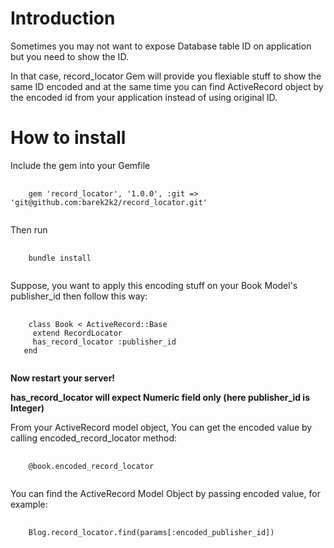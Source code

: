 # Introduction
Sometimes you may not want to expose Database table ID on application but you need to show the ID.

In that case, record_locator Gem will provide you flexiable stuff to show the same ID encoded and at the same time
you can find ActiveRecord object by the encoded id from your application instead of using original ID.

# How to install
Include the gem into your Gemfile
<pre>
  <code>
    gem 'record_locator', '1.0.0', :git => 'git@github.com:barek2k2/record_locator.git'
  </code>
</pre>

Then run
<pre>
  <code>
    bundle install
  </code>
</pre>

Suppose, you want to apply this encoding stuff on your Book Model's publisher_id then follow this way:
<pre>
  <code>
    class Book &lt; ActiveRecord::Base
     extend RecordLocator
     has_record_locator :publisher_id
   end
  </code>
</pre>

<strong>Now restart your server!</strong>

<p>
<strong> has_record_locator will expect Numeric field only (here publisher_id is Integer)</strong>
</p>

From your ActiveRecord model object, You can get the encoded value by calling encoded_record_locator method:
<pre>
  <code>
    @book.encoded_record_locator
  </code>
</pre>

You can find the ActiveRecord Model Object by passing encoded value, for example:
<pre>
  <code>
    Blog.record_locator.find(params[:encoded_publisher_id])
  </code>
</pre>
